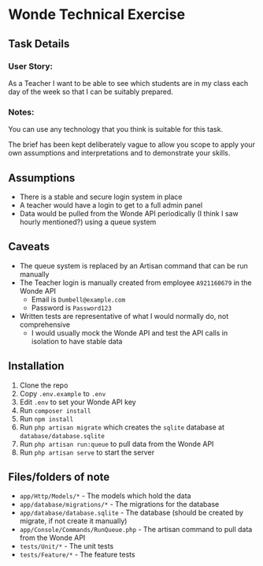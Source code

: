 # Wonde Technical Exercise

## Task Details
### User Story:
As a Teacher I want to be able to see which students are in my class each day of the week so that I can be suitably prepared.

### Notes:

You can use any technology that you think is suitable for this task.

The brief has been kept deliberately vague to allow you scope to apply your own assumptions and interpretations and to demonstrate your skills.

## Assumptions

* There is a stable and secure login system in place
* A teacher would have a login to get to a full admin panel
* Data would be pulled from the Wonde API periodically (I think I saw hourly mentioned?) using a queue system

## Caveats

* The queue system is replaced by an Artisan command that can be run manually
* The Teacher login is manually created from employee `A921160679` in the Wonde API
  * Email is `Dumbell@example.com`
  * Password is `Password123`
* Written tests are representative of what I would normally do, not comprehensive
  * I would usually mock the Wonde API and test the API calls in isolation to have stable data

## Installation
1. Clone the repo
2. Copy `.env.example` to `.env`
3. Edit `.env` to set your Wonde API key
4. Run `composer install`
5. Run `npm install`
6. Run `php artisan migrate` which creates the `sqlite` database at `database/database.sqlite`
7. Run `php artisan run:queue` to pull data from the Wonde API
8. Run `php artisan serve` to start the server

## Files/folders of note

* `app/Http/Models/*` - The models which hold the data
* `app/database/migrations/*` - The migrations for the database
* `app/database/database.sqlite` - The database (should be created by migrate, if not create it manually)
* `app/Console/Commands/RunQueue.php` - The artisan command to pull data from the Wonde API
* `tests/Unit/*` - The unit tests
* `tests/Feature/*` - The feature tests